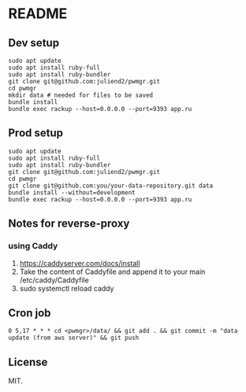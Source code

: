 # README

## Dev setup

```
sudo apt update
sudo apt install ruby-full
sudo apt install ruby-bundler
git clone git@github.com:juliend2/pwmgr.git
cd pwmgr
mkdir data # needed for files to be saved
bundle install
bundle exec rackup --host=0.0.0.0 --port=9393 app.ru
```

## Prod setup

```
sudo apt update
sudo apt install ruby-full
sudo apt install ruby-bundler
git clone git@github.com:juliend2/pwmgr.git
cd pwmgr
git clone git@github.com:you/your-data-repository.git data
bundle install --without=development
bundle exec rackup --host=0.0.0.0 --port=9393 app.ru
```

## Notes for reverse-proxy 

### using Caddy

1. https://caddyserver.com/docs/install
2. Take the content of Caddyfile and append it to your main /etc/caddy/Caddyfile
3. sudo systemctl reload caddy



## Cron job

```cron
0 5,17 * * * cd <pwmgr>/data/ && git add . && git commit -m "data update (from aws server)" && git push
```

## License

MIT.
